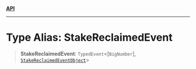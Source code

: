 [**API**](../../../README.md)

***

# Type Alias: StakeReclaimedEvent

> **StakeReclaimedEvent**: `TypedEvent`\<\[`BigNumber`\], [`StakeReclaimedEventObject`](../interfaces/StakeReclaimedEventObject.md)\>
